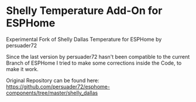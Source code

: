# Shelly Temperature Add-On for ESPHome
Experimental Fork of Shelly Dallas Temperature for ESPHome by persuader72

Since the last version by persuader72 hasn't been compatible to the current Branch of ESPHome I tried to make some corrections inside the Code, to make it work.

Original Repository can be found here:
https://github.com/persuader72/esphome-components/tree/master/shelly_dallas
